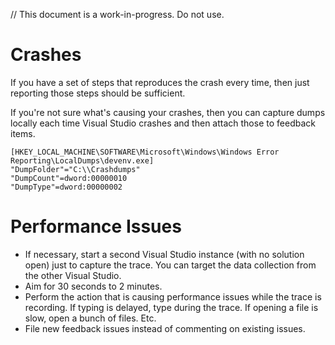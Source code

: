 // This document is a work-in-progress. Do not use.

# Crashes

If you have a set of steps that reproduces the crash every time, then just reporting those steps should be sufficient. 

If you're not sure what's causing your crashes, then you can capture dumps locally each time Visual Studio crashes and then attach those to feedback items.

```
[HKEY_LOCAL_MACHINE\SOFTWARE\Microsoft\Windows\Windows Error Reporting\LocalDumps\devenv.exe]
"DumpFolder"="C:\\Crashdumps"
"DumpCount"=dword:00000010
"DumpType"=dword:00000002
```

# Performance Issues

- If necessary, start a second Visual Studio instance (with no solution open) just to capture the trace. You can target the data collection from the other Visual Studio.
- Aim for 30 seconds to 2 minutes.
- Perform the action that is causing performance issues while the trace is recording. If typing is delayed, type during the trace. If opening a file is slow, open a bunch of files. Etc.
- File new feedback issues instead of commenting on existing issues.